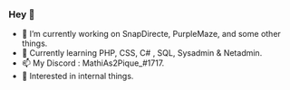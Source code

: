 ### Hey 👋

- 🔭 I’m currently working on SnapDirecte, PurpleMaze, and some other things.
- 🌱 Currently learning PHP, CSS, C# , SQL, Sysadmin & Netadmin.
- 📫 My Discord : MathiAs2Pique_#1717.
- 💖 Interested in internal things.

